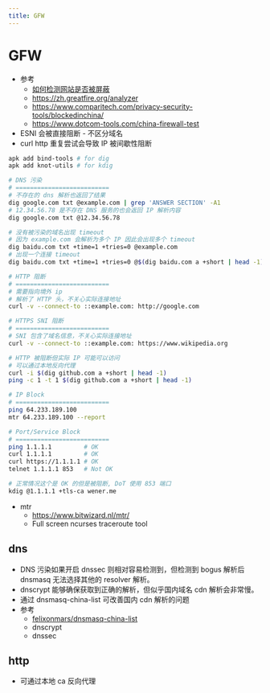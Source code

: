 ```yaml
---
title: GFW
---
```


# GFW

- 参考
  - [如何检测网站是否被屏蔽](https://blog.bgme.me/posts/how-to-detect-if-a-website-is-blocked-by-gfw/)
  - https://zh.greatfire.org/analyzer
  - https://www.comparitech.com/privacy-security-tools/blockedinchina/
  - https://www.dotcom-tools.com/china-firewall-test
- ESNI 会被直接阻断 - 不区分域名
- curl http 重复尝试会导致 IP 被间歇性阻断

```bash
apk add bind-tools # for dig
apk add knot-utils # for kdig

# DNS 污染
# ==========================
# 不存在的 dns 解析也返回了结果
dig google.com txt @example.com | grep 'ANSWER SECTION' -A1
# 12.34.56.78 是不存在 DNS 服务的也会返回 IP 解析内容
dig google.com txt @12.34.56.78

# 没有被污染的域名出现 timeout
# 因为 example.com 会解析为多个 IP 因此会出现多个 timeout
dig baidu.com txt +time=1 +tries=0 @example.com
# 出现一个连接 timeout
dig baidu.com txt +time=1 +tries=0 @$(dig baidu.com a +short | head -1)

# HTTP 阻断
# ==========================
# 需要指向境外 ip
# 解析了 HTTP 头，不关心实际连接地址
curl -v --connect-to ::example.com: http://google.com

# HTTPS SNI 阻断
# ==========================
# SNI 包含了域名信息，不关心实际连接地址
curl -v --connect-to ::example.com: https://www.wikipedia.org

# HTTP 被阻断但实际 IP 可能可以访问
# 可以通过本地反向代理
curl -i $(dig github.com a +short | head -1)
ping -c 1 -t 1 $(dig github.com a +short | head -1)

# IP Block
# ==========================
ping 64.233.189.100
mtr 64.233.189.100 --report

# Port/Service Block
# ==========================
ping 1.1.1.1         # OK
curl 1.1.1.1         # OK
curl https://1.1.1.1 # OK
telnet 1.1.1.1 853   # Not OK

# 正常情况这个是 OK 的但是被阻断, DoT 使用 853 端口
kdig @1.1.1.1 +tls-ca wener.me
```

- mtr
  - https://www.bitwizard.nl/mtr/
  - Full screen ncurses traceroute tool

## dns

- DNS 污染如果开启 dnssec 则相对容易检测到，但检测到 bogus 解析后 dnsmasq 无法选择其他的 resolver 解析。
- dnscrypt 能够确保获取到正确的解析，但似乎国内域名 cdn 解析会非常慢。
- 通过 dnsmasq-china-list 可改善国内 cdn 解析的问题
- 参考
  - [felixonmars/dnsmasq-china-list](https://github.com/felixonmars/dnsmasq-china-list)
  - dnscrypt
  - dnssec

## http

- 可通过本地 ca 反向代理
